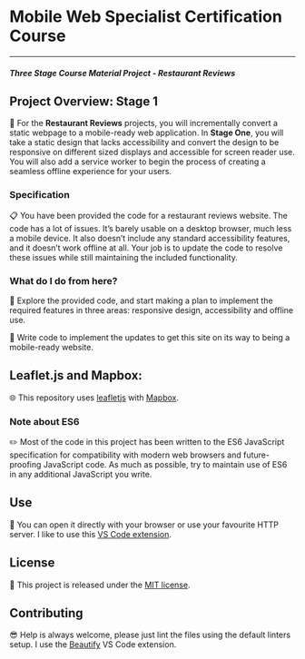 # Mobile Web Specialist Certification Course
---
#### _Three Stage Course Material Project - Restaurant Reviews_

## Project Overview: Stage 1

 :iphone: For the **Restaurant Reviews** projects, you will incrementally convert a static webpage to a mobile-ready web application. In **Stage One**, you will take a static design that lacks accessibility and convert the design to be responsive on different sized displays and accessible for screen reader use. You will also add a service worker to begin the process of creating a seamless offline experience for your users.

### Specification

:clipboard: You have been provided the code for a restaurant reviews website. The code has a lot of issues. It’s barely usable on a desktop browser, much less a mobile device. It also doesn’t include any standard accessibility features, and it doesn’t work offline at all. Your job is to update the code to resolve these issues while still maintaining the included functionality.


### What do I do from here?

:page_with_curl: Explore the provided code, and start making a plan to implement the required features in three areas: responsive design, accessibility and offline use.

:memo: Write code to implement the updates to get this site on its way to being a mobile-ready website.

## Leaflet.js and Mapbox:

:globe_with_meridians: This repository uses [leafletjs](https://leafletjs.com/) with [Mapbox](https://www.mapbox.com/).

### Note about ES6

✏️ Most of the code in this project has been written to the ES6 JavaScript specification for compatibility with modern web browsers and future-proofing JavaScript code. As much as possible, try to maintain use of ES6 in any additional JavaScript you write.

## Use

:rocket: You can open it directly with your browser or use your favourite HTTP server. I like to use this [VS Code extension](https://marketplace.visualstudio.com/items?itemName=ritwickdey.LiveServer).

## License

🐧 This project is released under the [MIT license](https://opensource.org/licenses/MIT).

## Contributing

:sunglasses: Help is always welcome, please just lint the files using the default linters setup. I use the [Beautify](https://marketplace.visualstudio.com/items?itemName=HookyQR.beautify) VS Code extension.

